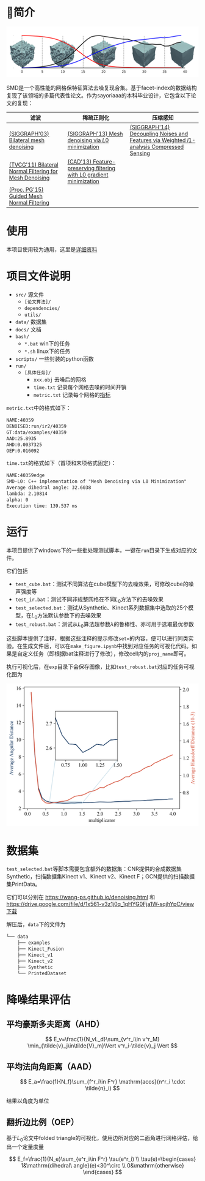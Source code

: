 # 🌈简介

![](imgs/r.PNG)

SMD是一个高性能的网格保特征算法去噪复现合集。基于facet-index的数据结构复现了该领域的多篇代表性论文。作为sayoriaaa的本科毕业设计，它包含以下论文的复现：

| 滤波                                                         | 稀疏正则化                                                   | 压缩感知                                                     |
| ------------------------------------------------------------ | ------------------------------------------------------------ | ------------------------------------------------------------ |
| [(SIGGRAPH'03) Bilateral mesh denoising](https://dl.acm.org/doi/10.1145/882262.882368) | [(SIGGRAPH'13) Mesh denoising via *L*0 minimization](https://dl.acm.org/doi/10.1145/2461912.2461965) | [(SIGGRAPH'14) Decoupling Noises and Features via Weighted *l*1-analysis Compressed Sensing](http://staff.ustc.edu.cn/~lgliu/Projects/2014_DecouplingNoise/default.htm) |
| [(TVCG'11) Bilateral Normal Filtering for Mesh Denoising](https://dl.acm.org/doi/10.1109/TVCG.2010.264) | [(CAD'13) Feature-preserving filtering with L0 gradient minimization](https://dl.acm.org/doi/10.1016/j.cag.2013.10.025) |                                                              |
| [(Proc. PG'15) Guided Mesh Normal Filtering](http://staff.ustc.edu.cn/~juyong/GuidedFilter.html) |                                                              |                                                              |



# 使用

本项目使用较为通用，这里是[详细资料](docs/usage.md)

# 项目文件说明

- `src/` 源文件
  - `[论文算法]/`
  - `dependencies/` 
  - `utils/` 
- `data/` 数据集
- `docs/` 文档
- `bash/`
  - `*.bat` win下的任务
  - `*.sh` linux下的任务
- `scripts/` 一些封装的python函数
- `run/`
  - `[具体任务]/`
    - `xxx.obj` 去噪后的网格
    - `time.txt` 记录每个网格去噪的时间开销
    - `metric.txt` 记录每个网格的[指标](#降噪结果评估)

`metric.txt`中的格式如下：
```
NAME:40359 
DENOISED:run/ir2/40359 
GT:data/examples/40359 
AAD:25.8935
AHD:0.0037325
OEP:0.016092
```

`time.txt`的格式如下（首项和末项格式固定）：
```
NAME:40359edge 
SMD-L0: C++ implementation of "Mesh Denoising via L0 Minimization" 
Average dihedral angle: 32.6038
lambda: 2.10814
alpha: 0
Execution time: 139.537 ms
```


# 运行

本项目提供了windows下的一些批处理测试脚本，一键在`run`目录下生成对应的文件。

它们包括

- `test_cube.bat`：测试不同算法在cube模型下的去噪效果，可修改cube的噪声强度等
- `test_ir.bat`：测试不同非规整网格在不同$L_0$方法下的去噪效果
- `test_selected.bat`：测试从Synthetic、Kinect系列数据集中选取的25个模型，在$L_0$方法默认参数下的去噪效果
- `test_robust.bat`：测试从$L_0$算法超参数$\lambda$的鲁棒性、亦可用于选取最优参数

这些脚本提供了注释，根据这些注释的提示修改`set=`的内容，便可以进行同类实验。在生成文件后，可以在`make_figure.ipynb`中找到对应任务的可视化代码。如果是自定义任务（即根据bat注释进行了修改），修改cell内的`proj_name`即可。

执行可视化后，在`exp`目录下会保存图像，比如`test_robust.bat`对应的任务可视化图为

![](imgs/robust_block.png)

# 数据集

`test_selected.bat`等脚本需要包含额外的数据集：CNR提供的合成数据集Synthetic，扫描数据集Kinect v1、Kinect v2、Kinect F；GCN提供的扫描数据集PrintData。

它们可以分别在 https://wang-ps.github.io/denoising.html 和 https://drive.google.com/file/d/1x561-v3z1j0q_1qHYG0Fja1W-sqjhYpC/view下载

解压后，`data`下的文件为

```
└── data
    ├── examples
    ├── Kinect_Fusion
    ├── Kinect_v1
    ├── Kinect_v2
    ├── Synthetic
    └── PrintedDataset
```

# 降噪结果评估

## 平均豪斯多夫距离（AHD）

$$
E_v=\frac{1}{N_vL_d}\sum_{v^r_i\in v^r_M}
\min_{\tilde{v}_j\in\tilde{V}_m}\Vert v^r_i-\tilde{v}_j \Vert
$$

## 平均法向角距离（AAD）

$$
E_a=\frac{1}{N_f}\sum_{f^r_i\in F^r} \mathrm{acos}(n^r_i \cdot \tilde{n}_i)
$$

结果以角度为单位

## 翻折边比例（OEP）

基于$L_0$论文中folded triangle的可视化，使用边所对应的二面角进行网格评估，给出一个定量度量

$$
E_f=\frac{1}{N_e}\sum_{e^r_i\in F^r} \tau(e^r_i)
\\
\tau(e)=\begin{cases}
1&\mathrm{dihedral\ angle}(e)<30^\circ
\\
0&\mathrm{otherwise}
\end{cases}
$$





